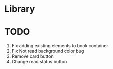 # Library

# TODO
1. Fix adding existing elements to book container
2. Fix Not read background color bug
3. Remove card button
4. Change read status button
